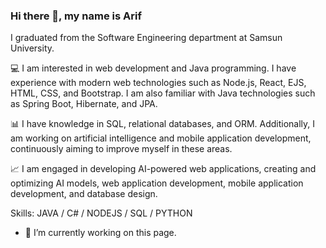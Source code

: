 ### Hi there 👋, my name is Arif
I graduated from the Software Engineering department at Samsun University.

💻 I am interested in web development and Java programming. I have experience with modern web technologies such as Node.js, React, EJS, HTML, CSS, and Bootstrap. I am also familiar with Java technologies such as Spring Boot, Hibernate, and JPA.

📊 I have knowledge in SQL, relational databases, and ORM. Additionally, I am working on artificial intelligence and mobile application development, continuously aiming to improve myself in these areas.

📈 I am engaged in developing AI-powered web applications, creating and optimizing AI models, web application development, mobile application development, and database design.

Skills: JAVA / C# / NODEJS / SQL / PYTHON

- 🔭 I’m currently working on this page. 




